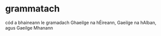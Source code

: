# grammatach
cód a bhaineann le gramadach Ghaeilge na hÉireann, Gaeilge na hAlban, agus Gaeilge Mhanann
